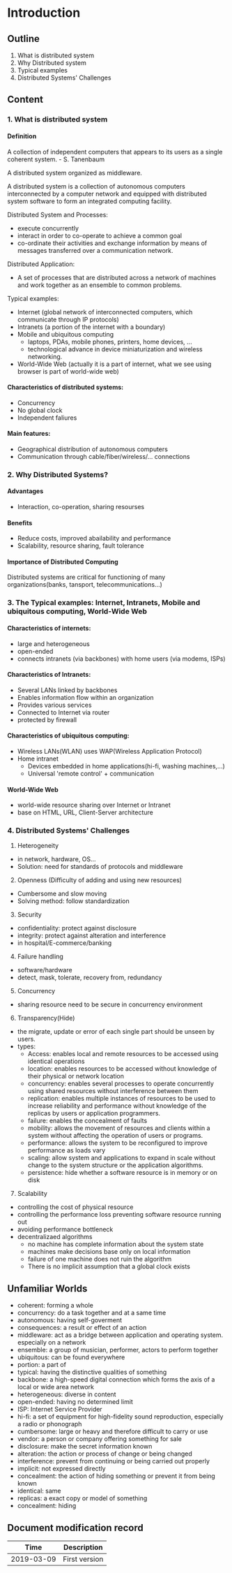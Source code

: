 # Introduction

## Outline
1. What is distributed system
2. Why Distributed system
3. Typical examples
4. Distributed Systems' Challenges

## Content

### 1. What is distributed system

#### Definition

A collection of independent computers that appears to its users as a single coherent system. - S. Tanenbaum

A distributed system organized as middleware.

A distributed system is a collection of autonomous computers interconnected by a computer network and equipped
with distributed system software to form an integrated computing facility.

Distributed System and Processes:
- execute concurrently
- interact in order to co-operate to achieve a common goal
- co-ordinate their activities and exchange information by means of messages transferred over a communication network.

Distributed Application:
- A set of processes that are distributed across a network of machines and work together as an ensemble to common problems.

Typical examples:
- Internet (global network of interconnected computers, which communicate through IP protocols)
- Intranets (a portion of the internet with a boundary)
- Mobile and ubiquitous computing
    - laptops, PDAs, mobile phones, printers, home devices, ...
	- technological advance in device miniaturization and wireless networking.
- World-Wide Web (actually it is a part of internet, what we see using browser is part of world-wide web)

#### Characteristics of distributed systems:
- Concurrency
- No global clock
- Independent faliures

#### Main features:
- Geographical distribution of autonomous computers
- Communication through cable/fiber/wireless/... connections

### 2. Why Distributed Systems?

#### Advantages
- Interaction, co-operation, sharing resourses

#### Benefits
- Reduce costs, improved abailability and performance
- Scalability, resource sharing, fault tolerance

#### Importance of Distributed Computing

Distributed systems are critical for functioning of many organizations(banks, tansport, telecommunications...)

### 3. The Typical examples: Internet, Intranets, Mobile and ubiquitous computing, World-Wide Web

#### Characteristics of internets:
- large and heterogeneous
- open-ended
- connects intranets (via backbones) with home users (via modems, ISPs)

#### Characteristics of Intranets:
- Several LANs linked by backbones
- Enables information flow within an organization
- Provides various services
- Connected to Internet via router
- protected by firewall

#### Characteristics of ubiquitous computing:
- Wireless LANs(WLAN) uses WAP(Wireless Application Protocol)
- Home intranet
  - Devices embedded in home applications(hi-fi, washing machines,...)
  - Universal 'remote control' + communication
  
#### World-Wide Web
- world-wide resource sharing over Internet or Intranet
- base on HTML, URL, Client-Server architecture

### 4. Distributed Systems' Challenges
1. Heterogeneity
  - in network, hardware, OS...
  - Solution: need for standards of protocols and middleware
2. Openness (Difficulty of adding and using new resources)
  - Cumbersome and slow moving
  - Solving method: follow standardization
3. Security
  - confidentiality: protect against disclosure
  - integrity: protect against alteration and interference
  - in hospital/E-commerce/banking
4. Failure handling
  - software/hardware
  - detect, mask, tolerate, recovery from, redundancy
5. Concurrency
  - sharing resource need to be secure in concurrency environment
6. Transparency(Hide)
  - the migrate, update or error of each single part should be unseen by users.
  - types:
    - Access: enables local and remote resources to be accessed using identical operations
	- location: enables resources to be accessed without knowledge of their physical or network location
	- concurrency: enables several processes to operate concurrently using shared resources without interference between them
	- replication: enables multiple instances of resources to be used to increase reliability and performance without knowledge of the replicas by users or application programmers.
	- failure: enables the concealment of faults
	- mobility: allows the movement of resources and clients within a system without affecting the operation of users or programs.
	- performance: allows the system to be reconfigured to improve performance as loads vary
	- scaling: allow system and applications to expand in scale without change to the system structure or the application algorithms.
	- persistence: hide whether a software resource is in memory or on disk
7. Scalability
  - controlling the cost of physical resource
  - controlling the performance loss preventing software resource running out
  - avoiding performance bottleneck
  - decentralizaed algorithms
    - no machine has complete information about the system state
	- machines make decisions base only on local information
	- failure of one machine does not ruin the algorithm
	- There is no implicit assumption that a global clock exists

## Unfamiliar Worlds
- coherent: forming a whole
- concurrency: do a task together and at a same time
- autonomous: having self-goverment
- consequences: a result or effect of an action
- middleware: act as a bridge between application and operating system. especially on a network
- ensemble: a group of musician, performer, actors to perform together
- ubiquitous: can be found everywhere
- portion: a part of
- typical: having the distinctive qualities of something
- backbone: a high-speed digital connection which forms the axis of a local or wide area network
- heterogeneous: diverse in content
- open-ended: having no determined limit
- ISP: Internet Service Provider
- hi-fi: a set of equipment for high-fidelity sound reproduction, especially a radio or phonograph
- cumbersome: large or heavy and therefore difficult to carry or use
- vendor: a person or company offering something for sale
- disclosure: make the secret information known
- alteration: the action or process of change or being changed
- interference: prevent from continuing or being carried out properly
- implicit: not expressed directly
- concealment: the action of hiding something or prevent it from being known
- identical: same
- replicas: a exact copy or model of something
- concealment: hiding

## Document modification record
Time|Description
----|-----------
2019-03-09|First version